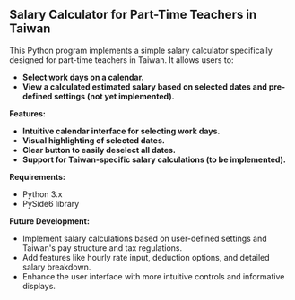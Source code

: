 ## Salary Calculator for Part-Time Teachers in Taiwan

This Python program implements a simple salary calculator specifically designed for part-time teachers in Taiwan. It allows users to:

* **Select work days on a calendar.**
* **View a calculated estimated salary based on selected dates and pre-defined settings (not yet implemented).**

**Features:**

* **Intuitive calendar interface for selecting work days.**
* **Visual highlighting of selected dates.**
* **Clear button to easily deselect all dates.**
* **Support for Taiwan-specific salary calculations (to be implemented).**

**Requirements:**

* Python 3.x
* PySide6 library

**Future Development:**

* Implement salary calculations based on user-defined settings and Taiwan's pay structure and tax regulations.
* Add features like hourly rate input, deduction options, and detailed salary breakdown.
* Enhance the user interface with more intuitive controls and informative displays.

